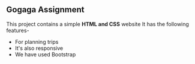 ##  Gogaga Assignment

This project contains a simple **HTML  and CSS** website
It has the following features-

- For planning trips
- It's also responsive
- We have used Bootstrap
